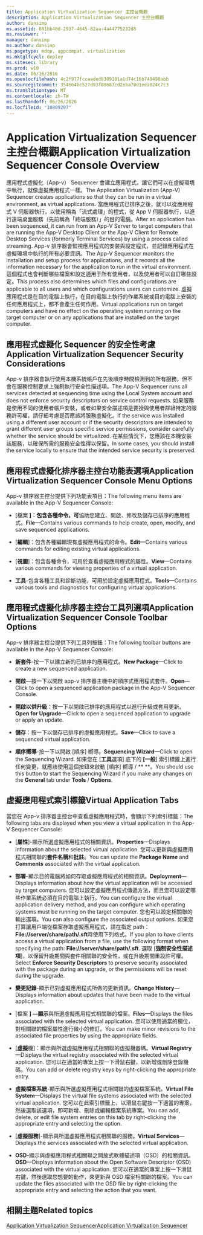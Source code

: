 ```yaml
---
title: Application Virtualization Sequencer 主控台概觀
description: Application Virtualization Sequencer 主控台概觀
author: dansimp
ms.assetid: 681bb40d-2937-4645-82aa-4a44775232d8
ms.reviewer: ''
manager: dansimp
ms.author: dansimp
ms.pagetype: mdop, appcompat, virtualization
ms.mktglfcycl: deploy
ms.sitesec: library
ms.prod: w10
ms.date: 06/16/2016
ms.openlocfilehash: 4c2f977fccaaded0309181a1d74c16b749498abb
ms.sourcegitcommit: 354664bc527d93f80687cd2eba70d1eea024c7c3
ms.translationtype: MT
ms.contentlocale: zh-TW
ms.lasthandoff: 06/26/2020
ms.locfileid: "10809207"
---
```

# <span data-ttu-id="2fcf3-103">Application Virtualization Sequencer 主控台概觀</span><span class="sxs-lookup"><span data-stu-id="2fcf3-103">Application Virtualization Sequencer Console Overview</span></span>


<span data-ttu-id="2fcf3-104">應用程式虛擬化（App-v） Sequencer 會建立應用程式，讓它們可以在虛擬環境中執行，就像虛擬應用程式一樣。</span><span class="sxs-lookup"><span data-stu-id="2fcf3-104">The Application Virtualization (App-V) Sequencer creates applications so that they can be run in a virtual environment, as virtual applications.</span></span> <span data-ttu-id="2fcf3-105">當應用程式已排序之後，就可以從應用程式 V 伺服器執行，以使用稱為「流式處理」的程式，從 App V 伺服器執行，以進行遠端桌面服務（先前稱為「終端服務）」的目的電腦。</span><span class="sxs-lookup"><span data-stu-id="2fcf3-105">After an application has been sequenced, it can run from an App-V Server to target computers that are running the App-V Desktop Client or the App-V Client for Remote Desktop Services (formerly Terminal Services) by using a process called streaming.</span></span> <span data-ttu-id="2fcf3-106">App-v 排序器會監視應用程式的安裝與設定程式，並記錄應用程式在虛擬環境中執行的所有必要資訊。</span><span class="sxs-lookup"><span data-stu-id="2fcf3-106">The App-V Sequencer monitors the installation and setup process for applications, and it records all the information necessary for the application to run in the virtual environment.</span></span> <span data-ttu-id="2fcf3-107">這個程式也會判斷哪些檔案和設定適用于所有使用者，以及使用者可以自訂哪些設定。</span><span class="sxs-lookup"><span data-stu-id="2fcf3-107">This process also determines which files and configurations are applicable to all users and which configurations users can customize.</span></span> <span data-ttu-id="2fcf3-108">虛擬應用程式是在目的電腦上執行，在目的電腦上執行的作業系統或目的電腦上安裝的任何應用程式上，都不會產生任何作用。</span><span class="sxs-lookup"><span data-stu-id="2fcf3-108">Virtual applications run on target computers and have no effect on the operating system running on the target computer or on any applications that are installed on the target computer.</span></span>

## <span data-ttu-id="2fcf3-109">應用程式虛擬化 Sequencer 的安全性考慮</span><span class="sxs-lookup"><span data-stu-id="2fcf3-109">Application Virtualization Sequencer Security Considerations</span></span>


<span data-ttu-id="2fcf3-110">App-v 排序器會執行使用本機系統帳戶在先後順序時間檢測到的所有服務，但不會在服務控制要求上強制執行安全性描述項。</span><span class="sxs-lookup"><span data-stu-id="2fcf3-110">The App-V Sequencer runs all services detected at sequencing time using the Local System account and does not enforce security descriptors on service control requests.</span></span> <span data-ttu-id="2fcf3-111">如果服務是使用不同的使用者帳戶安裝，或者如果安全描述項是要授與使用者群組特定的服務許可權，請仔細考慮是否應該將服務虛擬化。</span><span class="sxs-lookup"><span data-stu-id="2fcf3-111">If the service was installed using a different user account or if the security descriptors are intended to grant different user groups specific service permissions, consider carefully whether the service should be virtualized.</span></span> <span data-ttu-id="2fcf3-112">在某些情況下，您應該在本機安裝該服務，以確保所需的服務安全性得以保留。</span><span class="sxs-lookup"><span data-stu-id="2fcf3-112">In some cases, you should install the service locally to ensure that the intended service security is preserved.</span></span>

## <span data-ttu-id="2fcf3-113">應用程式虛擬化排序器主控台功能表選項</span><span class="sxs-lookup"><span data-stu-id="2fcf3-113">Application Virtualization Sequencer Console Menu Options</span></span>


<span data-ttu-id="2fcf3-114">App-v 排序器主控台提供下列功能表項目：</span><span class="sxs-lookup"><span data-stu-id="2fcf3-114">The following menu items are available in the App-V Sequencer Console:</span></span>

-   <span data-ttu-id="2fcf3-115">[檔案 **]：包含各種命令，可**協助您建立、開啟、修改及儲存已排序的應用程式。</span><span class="sxs-lookup"><span data-stu-id="2fcf3-115">**File**—Contains various commands to help create, open, modify, and save sequenced applications.</span></span>

-   <span data-ttu-id="2fcf3-116">[**編輯**]：包含各種編輯現有虛擬應用程式的命令。</span><span class="sxs-lookup"><span data-stu-id="2fcf3-116">**Edit**—Contains various commands for editing existing virtual applications.</span></span>

-   <span data-ttu-id="2fcf3-117">[**視圖**]：包含各種命令，可用於查看虛擬應用程式的屬性。</span><span class="sxs-lookup"><span data-stu-id="2fcf3-117">**View**—Contains various commands for viewing properties of a virtual application.</span></span>

-   <span data-ttu-id="2fcf3-118">**工具**-包含各種工具和診斷功能，可用於設定虛擬應用程式。</span><span class="sxs-lookup"><span data-stu-id="2fcf3-118">**Tools**—Contains various tools and diagnostics for configuring virtual applications.</span></span>

## <span data-ttu-id="2fcf3-119">應用程式虛擬化排序器主控台工具列選項</span><span class="sxs-lookup"><span data-stu-id="2fcf3-119">Application Virtualization Sequencer Console Toolbar Options</span></span>


<span data-ttu-id="2fcf3-120">App-v 排序器主控台提供下列工具列按鈕：</span><span class="sxs-lookup"><span data-stu-id="2fcf3-120">The following toolbar buttons are available in the App-V Sequencer Console:</span></span>

-   <span data-ttu-id="2fcf3-121">**新套件**-按一下以建立新的已排序的應用程式。</span><span class="sxs-lookup"><span data-stu-id="2fcf3-121">**New Package**—Click to create a new sequenced application.</span></span>

-   <span data-ttu-id="2fcf3-122">**開啟**—按一下以開啟 app-v 排序器主機中的順序式應用程式套件。</span><span class="sxs-lookup"><span data-stu-id="2fcf3-122">**Open**—Click to open a sequenced application package in the App-V Sequencer Console.</span></span>

-   <span data-ttu-id="2fcf3-123">**開啟以供升級**：按一下以開啟已排序的應用程式以進行升級或套用更新。</span><span class="sxs-lookup"><span data-stu-id="2fcf3-123">**Open for Upgrade**—Click to open a sequenced application to upgrade or apply an update.</span></span>

-   <span data-ttu-id="2fcf3-124">**儲存**：按一下以儲存已排序的虛擬應用程式。</span><span class="sxs-lookup"><span data-stu-id="2fcf3-124">**Save**—Click to save a sequenced virtual application.</span></span>

-   <span data-ttu-id="2fcf3-125">**順序嚮導**-按一下以開啟 [順序] 嚮導。</span><span class="sxs-lookup"><span data-stu-id="2fcf3-125">**Sequencing Wizard**—Click to open the Sequencing Wizard.</span></span> <span data-ttu-id="2fcf3-126">如果您在 [**工具**選項] 底下的 **[一般**] 索引標籤上進行任何變更，就應該使用這個按鈕來啟動 [順序] 嚮導  /  \*\* \*\*。</span><span class="sxs-lookup"><span data-stu-id="2fcf3-126">You should use this button to start the Sequencing Wizard if you make any changes on the **General** tab under **Tools** / **Options**.</span></span>

## <span data-ttu-id="2fcf3-127">虛擬應用程式索引標籤</span><span class="sxs-lookup"><span data-stu-id="2fcf3-127">Virtual Application Tabs</span></span>


<span data-ttu-id="2fcf3-128">當您在 App-v 排序器主控台中查看虛擬應用程式時，會顯示下列索引標籤：</span><span class="sxs-lookup"><span data-stu-id="2fcf3-128">The following tabs are displayed when you view a virtual application in the App-V Sequencer Console:</span></span>

-   <span data-ttu-id="2fcf3-129">[**屬性**]-顯示所選虛擬應用程式的相關資訊。</span><span class="sxs-lookup"><span data-stu-id="2fcf3-129">**Properties**—Displays information about the selected virtual application.</span></span> <span data-ttu-id="2fcf3-130">您可以更新與虛擬應用程式相關聯的**套件名稱**和**批註**。</span><span class="sxs-lookup"><span data-stu-id="2fcf3-130">You can update the **Package Name** and **Comments** associated with the virtual application.</span></span>

-   <span data-ttu-id="2fcf3-131">**部署**-顯示目的電腦將如何存取虛擬應用程式的相關資訊。</span><span class="sxs-lookup"><span data-stu-id="2fcf3-131">**Deployment**—Displays information about how the virtual application will be accessed by target computers.</span></span> <span data-ttu-id="2fcf3-132">您可以設定虛擬應用程式傳遞方法，而且您可以設定哪些作業系統必須在目的電腦上執行。</span><span class="sxs-lookup"><span data-stu-id="2fcf3-132">You can configure the virtual application delivery method, and you can configure which operating systems must be running on the target computer.</span></span> <span data-ttu-id="2fcf3-133">您也可以設定相關聯的輸出選項。</span><span class="sxs-lookup"><span data-stu-id="2fcf3-133">You can also configure the associated output options.</span></span> <span data-ttu-id="2fcf3-134">如果您打算讓用戶端從檔案存取虛擬應用程式，請在指定 path： **File://server/share/path/.sft**時使用下列格式。</span><span class="sxs-lookup"><span data-stu-id="2fcf3-134">If you plan to have clients access a virtual application from a file, use the following format when specifying the path: **File://server/share/path/.sft**.</span></span> <span data-ttu-id="2fcf3-135">選取 [**強制安全性描述項**]，以保留升級期間與套件相關聯的安全性，或在升級期間重設許可權。</span><span class="sxs-lookup"><span data-stu-id="2fcf3-135">Select **Enforce Security Descriptors** to preserve security associated with the package during an upgrade, or the permissions will be reset during the upgrade.</span></span>

-   <span data-ttu-id="2fcf3-136">**變更記錄**-顯示已對虛擬應用程式所做的更新資訊。</span><span class="sxs-lookup"><span data-stu-id="2fcf3-136">**Change History**—Displays information about updates that have been made to the virtual application.</span></span>

-   <span data-ttu-id="2fcf3-137">[檔案 **] —顯示**與所選虛擬應用程式相關聯的檔案。</span><span class="sxs-lookup"><span data-stu-id="2fcf3-137">**Files**—Displays the files associated with the selected virtual application.</span></span> <span data-ttu-id="2fcf3-138">您可以使用適當的欄位，對相關聯的檔案屬性進行微小的修訂。</span><span class="sxs-lookup"><span data-stu-id="2fcf3-138">You can make minor revisions to the associated file properties by using the appropriate fields.</span></span>

-   <span data-ttu-id="2fcf3-139">[**虛擬**機]：顯示與所選虛擬應用程式相關聯的虛擬機器碼。</span><span class="sxs-lookup"><span data-stu-id="2fcf3-139">**Virtual Registry**—Displays the virtual registry associated with the selected virtual application.</span></span> <span data-ttu-id="2fcf3-140">您可以在適當的專案上按一下滑鼠右鍵，以新增或刪除登錄機碼。</span><span class="sxs-lookup"><span data-stu-id="2fcf3-140">You can add or delete registry keys by right-clicking the appropriate entry.</span></span>

-   <span data-ttu-id="2fcf3-141">**虛擬檔案系統**-顯示與所選虛擬應用程式相關聯的虛擬檔案系統。</span><span class="sxs-lookup"><span data-stu-id="2fcf3-141">**Virtual File System**—Displays the virtual file systems associated with the selected virtual application.</span></span> <span data-ttu-id="2fcf3-142">您可以在此索引標籤上，以滑鼠右鍵按一下適當的專案，然後選取該選項，即可新增、刪除或編輯檔案系統專案。</span><span class="sxs-lookup"><span data-stu-id="2fcf3-142">You can add, delete, or edit file system entries on this tab by right-clicking the appropriate entry and selecting the option.</span></span>

-   <span data-ttu-id="2fcf3-143">[**虛擬服務**]-顯示與所選虛擬應用程式相關聯的服務。</span><span class="sxs-lookup"><span data-stu-id="2fcf3-143">**Virtual Services**—Displays the services associated with the selected virtual application.</span></span>

-   <span data-ttu-id="2fcf3-144">**OSD**-顯示與虛擬應用程式相關聯之開放式軟體描述項（OSD）的相關資訊。</span><span class="sxs-lookup"><span data-stu-id="2fcf3-144">**OSD**—Displays information about the Open Software Descriptor (OSD) associated with the virtual application.</span></span> <span data-ttu-id="2fcf3-145">您可以在適當的專案上按一下滑鼠右鍵，然後選取您想要的動作，來更新與 OSD 檔案相關聯的檔案。</span><span class="sxs-lookup"><span data-stu-id="2fcf3-145">You can update the files associated with the OSD file by right-clicking the appropriate entry and selecting the action that you want.</span></span>

## <span data-ttu-id="2fcf3-146">相關主題</span><span class="sxs-lookup"><span data-stu-id="2fcf3-146">Related topics</span></span>


[<span data-ttu-id="2fcf3-147">Application Virtualization Sequencer</span><span class="sxs-lookup"><span data-stu-id="2fcf3-147">Application Virtualization Sequencer</span></span>](application-virtualization-sequencer.md)

 

 





